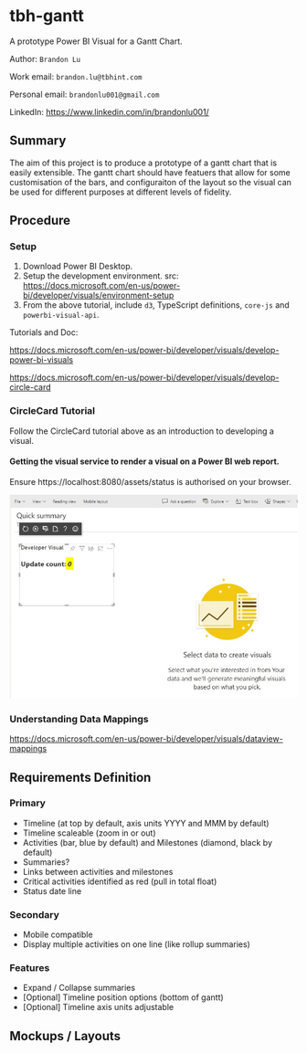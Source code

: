 # tbh-gantt
A prototype Power BI Visual for a Gantt Chart.

Author: `Brandon Lu`

Work email: `brandon.lu@tbhint.com`

Personal email: `brandonlu001@gmail.com`

LinkedIn: https://www.linkedin.com/in/brandonlu001/

## Summary
The aim of this project is to produce a prototype of a gantt chart that is easily extensible.
The gantt chart should have featuers that allow for some customisation of the bars, and configuraiton of the layout so the visual can be used for different purposes at different levels of fidelity.

## Procedure
### Setup
1. Download Power BI Desktop.
1. Setup the development environment. src: https://docs.microsoft.com/en-us/power-bi/developer/visuals/environment-setup
1. From the above tutorial, include `d3`, TypeScript definitions, `core-js` and `powerbi-visual-api`.

Tutorials and Doc:

https://docs.microsoft.com/en-us/power-bi/developer/visuals/develop-power-bi-visuals

https://docs.microsoft.com/en-us/power-bi/developer/visuals/develop-circle-card

### CircleCard Tutorial
Follow the CircleCard tutorial above as an introduction to developing a visual.

#### Getting the visual service to render a visual on a Power BI web report.

Ensure https://localhost:8080/assets/status is authorised on your browser.

![Successful blank visual displaying in a report.](readme-assets/000-SuccessInitialDeveloperVisual.jpg)

### Understanding Data Mappings

https://docs.microsoft.com/en-us/power-bi/developer/visuals/dataview-mappings


## Requirements Definition

### Primary

- Timeline (at top by default, axis units YYYY and MMM by default)
- Timeline scaleable (zoom in or out)
- Activities (bar, blue by default) and Milestones (diamond, black by default)
- Summaries?
- Links between activities and milestones
- Critical activities identified as red (pull in total float)
- Status date line

### Secondary

- Mobile compatible
- Display multiple activities on one line (like rollup summaries)

### Features

- Expand / Collapse summaries
- [Optional] Timeline position options (bottom of gantt)
- [Optional] Timeline axis units adjustable

## Mockups / Layouts
